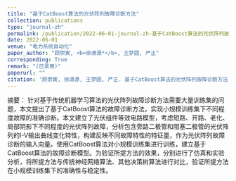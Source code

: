 ```yaml
---
title: "基于CatBoost算法的光伏阵列故障诊断方法"
collection: publications
type: "journal-zh"
permalink: /publication/2022-06-01-journal-zh-基于CatBoost算法的光伏阵列故障诊断方法
date: 2022-06-01
venue: "电力系统自动化"
paper_author: "顾崇寅, <b>徐潇源*</b>, 王梦圆, 严正"
corresponding: True
remark: "(已录用)"
paperurl: ""
citation: '顾崇寅, 徐潇源, 王梦圆, 严正. 基于CatBoost算法的光伏阵列故障诊断方法[J]. 电力系统自动化, 2022.'
---
```


摘要：
针对基于传统机器学习算法的光伏阵列故障诊断方法需要大量训练集的问题，本文提出了基于CatBoost算法的故障诊断方法，实现小规模训练集下不同程度故障的准确诊断。本文建立了光伏组件等效电路模型，考虑短路、开路、老化、局部阴影下不同程度的光伏阵列故障，分析包含旁路二极管和阻塞二极管的光伏阵列的I-V输出曲线变化特性，构建反映不同故障特性的特征量，作为光伏阵列故障诊断的输入向量。使用CatBoost算法对小规模训练集进行训练，建立基于CatBoost算法的故障诊断模型。为验证所提方法的效果，分别进行了仿真和实验分析，将所提方法与传统神经网络算法、其他决策树算法进行对比，验证所提方法在小规模训练集下的准确性与稳定性。